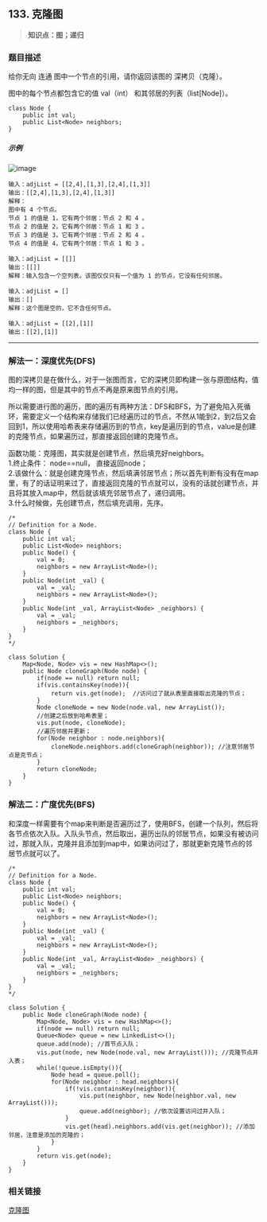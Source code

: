 ## 133. 克隆图
> **知识点：图；递归**
### 题目描述

给你无向 连通 图中一个节点的引用，请你返回该图的 深拷贝（克隆）。

图中的每个节点都包含它的值 val（int） 和其邻居的列表（list[Node]）。

```
class Node {
    public int val;
    public List<Node> neighbors;
}
```

##### 示例
![image](https://note.youdao.com/yws/public/resource/d7e7b9261eeda158304934942a33df1b/xmlnote/751A0D070B104A1B94DBEE60B8FE1A36/11665)
```
输入：adjList = [[2,4],[1,3],[2,4],[1,3]]
输出：[[2,4],[1,3],[2,4],[1,3]]
解释：
图中有 4 个节点。
节点 1 的值是 1，它有两个邻居：节点 2 和 4 。
节点 2 的值是 2，它有两个邻居：节点 1 和 3 。
节点 3 的值是 3，它有两个邻居：节点 2 和 4 。
节点 4 的值是 4，它有两个邻居：节点 1 和 3 。

输入：adjList = [[]]
输出：[[]]
解释：输入包含一个空列表。该图仅仅只有一个值为 1 的节点，它没有任何邻居。

输入：adjList = []
输出：[]
解释：这个图是空的，它不含任何节点。

输入：adjList = [[2],[1]]
输出：[[2],[1]]
```
---
### 解法一：深度优先(DFS)    

图的深拷贝是在做什么，对于一张图而言，它的深拷贝即构建一张与原图结构，值均一样的图，但是其中的节点不再是原来图节点的引用。   

所以需要进行图的遍历，图的遍历有两种方法：DFS和BFS，为了避免陷入死循环，需要定义一个结构来存储我们已经遍历过的节点，不然从1能到2，到2后又会回到1，所以使用哈希表来存储遍历到的节点，key是遍历到的节点，value是创建的克隆节点，如果遍历过，那直接返回创建的克隆节点。    

函数功能：克隆图，其实就是创建节点，然后填充好neighbors。   
1.终止条件： node==null， 直接返回node；  
2.该做什么：就是创建克隆节点，然后填满邻居节点；所以首先判断有没有在map里，有了的话证明来过了，直接返回克隆的节点就可以，没有的话就创建节点，并且将其放入map中，然后就该填充邻居节点了，递归调用。  
3.什么时候做，先创建节点，然后填充调用，先序。
```
/*
// Definition for a Node.
class Node {
    public int val;
    public List<Node> neighbors;
    public Node() {
        val = 0;
        neighbors = new ArrayList<Node>();
    }
    public Node(int _val) {
        val = _val;
        neighbors = new ArrayList<Node>();
    }
    public Node(int _val, ArrayList<Node> _neighbors) {
        val = _val;
        neighbors = _neighbors;
    }
}
*/

class Solution {
    Map<Node, Node> vis = new HashMap<>();
    public Node cloneGraph(Node node) {
        if(node == null) return null;
        if(vis.containsKey(node)){
            return vis.get(node);  //访问过了就从表里直接取出克隆的节点；
        }
        Node cloneNode = new Node(node.val, new ArrayList());
        //创建之后放到哈希表里；
        vis.put(node, cloneNode);
        //遍历邻居并更新；
        for(Node neighbor : node.neighbors){
            cloneNode.neighbors.add(cloneGraph(neighbor)); //注意邻居节点是克节点；
        }
        return cloneNode;
    }
}
```

### 解法二：广度优先(BFS)  

和深度一样需要有个map来判断是否遍历过了，使用BFS，创建一个队列，然后将各节点依次入队。入队头节点，然后取出，遍历出队的邻居节点，如果没有被访问过，那就入队，克隆并且添加到map中，如果访问过了，那就更新克隆节点的邻居节点就可以了。  

```
/*
// Definition for a Node.
class Node {
    public int val;
    public List<Node> neighbors;
    public Node() {
        val = 0;
        neighbors = new ArrayList<Node>();
    }
    public Node(int _val) {
        val = _val;
        neighbors = new ArrayList<Node>();
    }
    public Node(int _val, ArrayList<Node> _neighbors) {
        val = _val;
        neighbors = _neighbors;
    }
}
*/

class Solution {
    public Node cloneGraph(Node node) {
        Map<Node, Node> vis = new HashMap<>();
        if(node == null) return null;
        Queue<Node> queue = new LinkedList<>();
        queue.add(node); //首节点入队；
        vis.put(node, new Node(node.val, new ArrayList())); //克隆节点并入表；
        while(!queue.isEmpty()){
            Node head = queue.poll();
            for(Node neighbor : head.neighbors){
                if(!vis.containsKey(neighbor)){
                    vis.put(neighbor, new Node(neighbor.val, new ArrayList())); 
                    queue.add(neighbor); //依次设置访问过并入队；
                }
                vis.get(head).neighbors.add(vis.get(neighbor)); //添加邻居，注意是添加的克隆的；
            }
        }
        return vis.get(node);
    }
}
```

### 相关链接  
[克隆图](https://leetcode-cn.com/problems/clone-graph/solution/ke-long-tu-by-leetcode-solution/)
